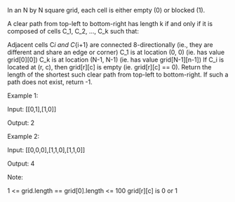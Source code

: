 In an N by N square grid, each cell is either empty (0) or blocked (1).

A clear path from top-left to bottom-right has length k if and only if it is composed of cells C_1, C_2, ..., C_k such that:

Adjacent cells C*i and C*{i+1} are connected 8-directionally (ie., they are different and share an edge or corner)
C_1 is at location (0, 0) (ie. has value grid[0][0])
C_k is at location (N-1, N-1) (ie. has value grid[N-1][n-1])
If C_i is located at (r, c), then grid[r][c] is empty (ie. grid[r][c] == 0).
Return the length of the shortest such clear path from top-left to bottom-right. If such a path does not exist, return -1.

Example 1:

Input: [[0,1],[1,0]]

Output: 2

Example 2:

Input: [[0,0,0],[1,1,0],[1,1,0]]

Output: 4

Note:

1 <= grid.length == grid[0].length <= 100
grid[r][c] is 0 or 1
